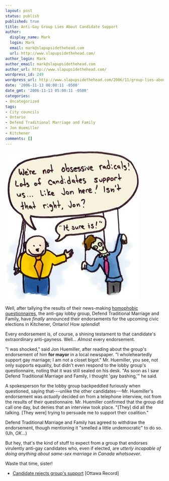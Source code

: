 ```yaml
---
layout: post
status: publish
published: true
title: Anti-Gay Group Lies About Candidate Support
author:
  display_name: Mark
  login: Mark
  email: mark@slapupsidethehead.com
  url: http://www.slapupsidethehead.com/
author_login: Mark
author_email: mark@slapupsidethehead.com
author_url: http://www.slapupsidethehead.com/
wordpress_id: 249
wordpress_url: http://www.slapupsidethehead.com/2006/11/group-lies-about-support/
date: '2006-11-13 00:00:11 -0500'
date_gmt: '2006-11-13 05:00:11 -0500'
categories:
- Uncategorized
tags:
- City councils
- Ontario
- Defend Traditional Marriage and Family
- Jon Huemiller
- Kitchener
comments: []
---
```

![Anti-Gay Puppet](/wp-content/media/2006/11/anti-gay_puppet.jpg)

Well, after tallying the results of their news-making [homophobic questionnaires](http://www.slapupsidethehead.com/2006/11/group-endorses-homophobic-trustees/ "Because job competence isn't as important as anti-gayness!"), the anti-gay lobby group, Defend Traditional Marriage and Family, have _finally_ announced their endorsements for the upcoming civic elections in Kitchener, Ontario! How _splendid_!

Every endorsement is, of course, a shining testament to that candidate's extraordinary anti-gayness. Well... _Almost_ every endorsement.

"I was shocked," said Jon Huemiller, after reading about the group's endorsement of him **for mayor** in a local newspaper. "I wholeheartedly support gay marriage; I am not a closet bigot." Mr. Huemiller, you see, not only supports equality, but didn't even respond to the lobby group's questionnaire, noting that it was still sealed on his desk. "As soon as I saw Defend Traditional Marriage and Family, I thought 'gay bashing,'" he said.

A spokesperson for the lobby group backpeddled furiously when questioned, saying that---unlike the other candidates---Mr. Huemiller's endorsement was _actually_ decided on from a telephone interview, not from the results of their questionnaire. Mr. Huemiller confirmed that the group did call one day, but denies that an interview took place. "[They] did all the talking. [They were] trying to persuade me to support their coalition."

Defend Traditional Marriage and Family has agreed to withdraw the endorsement, though mentioning it "smelled a little undemocratic" to do so. (Uh, _OK_...)

But hey, that's the kind of stuff to expect from a group that endorses virulently anti-gay candidates who, even if elected, are _utterly incapable of doing anything about same-sex marriage in Canada whatsoever_.

Waste that time, sister!

- [Candidate rejects group's support](http://www.therecord.com/NASApp/cs/ContentServer?pagename=record/Layout/Article_Type1&c=Article&cid=1163112613395&call_pageid=1024322085509&col=1024322199564) [Ottawa Record]
